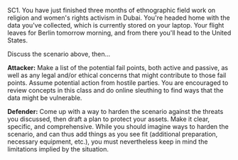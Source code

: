 SC1. You have just finished three months of ethnographic field work on religion and women's rights activism in Dubai. You're headed home with the data you've collected, which is currently stored on your laptop. Your flight leaves for Berlin tomorrow morning, and from there you'll head to the United States.

Discuss the scenario above, then...

**Attacker:** Make a list of the potential fail points, both active and passive, as well as any legal and/or ethical concerns that might contribute to those fail points. Assume potential action from hostile parties. You are encouraged to review concepts in this class and do online sleuthing to find ways that the data might be vulnerable.

**Defender:** Come up with a way to harden the scenario against the threats you discussed, then draft a plan to protect your assets. Make it clear, specific, and comprehensive. While you should imagine ways to harden the scenario, and can thus add things as you see fit (additional preparation, necessary equipment, etc.), you must nevertheless keep in mind the limitations implied by the situation.
